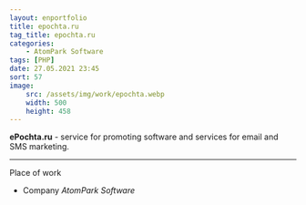 ```yaml
---
layout: enportfolio
title: epochta.ru
tag_title: epochta.ru
categories:
    - AtomPark Software
tags: [PHP]
date: 27.05.2021 23:45
sort: 57
image: 
    src: /assets/img/work/epochta.webp 
    width: 500
    height: 458
---
```


**ePochta.ru** - service for promoting software and services for email and SMS marketing.

---

Place of work

* Company _AtomPark Software_
